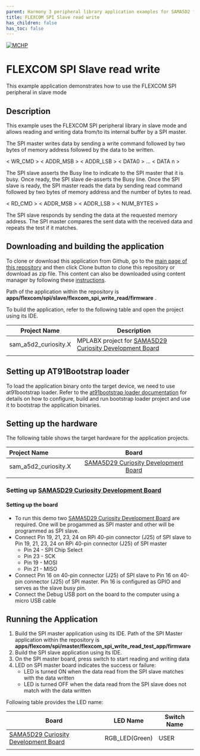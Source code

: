 ```yaml
---
parent: Harmony 3 peripheral library application examples for SAMA5D2 family
title: FLEXCOM SPI Slave read write 
has_children: false
has_toc: false
---
```


[![MCHP](https://www.microchip.com/ResourcePackages/Microchip/assets/dist/images/logo.png)](https://www.microchip.com)

# FLEXCOM SPI Slave read write

This example application demonstrates how to use the FLEXCOM SPI peripheral in slave mode

## Description

This example uses the FLEXCOM SPI peripheral library in slave mode and allows reading and writing data from/to its internal buffer by a SPI master. 

The SPI master writes data by sending a write command followed by two bytes of memory address followed by the data to be written.

< WR_CMD > < ADDR_MSB > < ADDR_LSB > < DATA0 > ... < DATA n >

The SPI slave asserts the Busy line to indicate to the SPI master that it is busy. Once ready, the SPI slave de-asserts the Busy line. Once the SPI slave is ready, the SPI master reads the data by sending read command followed by two bytes of memory address and the number of bytes to read.

< RD_CMD > < ADDR_MSB > < ADDR_LSB > < NUM_BYTES >

The SPI slave responds by sending the data at the requested memory address. The SPI master compares the sent data with the received data and repeats the test if it matches.

## Downloading and building the application

To clone or download this application from Github, go to the [main page of this repository](https://github.com/Microchip-MPLAB-Harmony/csp_apps_sam_a5d2) and then click Clone button to clone this repository or download as zip file.
This content can also be downloaded using content manager by following these [instructions](https://github.com/Microchip-MPLAB-Harmony/contentmanager/wiki).

Path of the application within the repository is **apps/flexcom/spi/slave/flexcom_spi_write_read/firmware** .

To build the application, refer to the following table and open the project using its IDE.

| Project Name      | Description                                    |
| ----------------- | ---------------------------------------------- |
| sam_a5d2_curiosity.X | MPLABX project for [SAMA5D29 Curiosity Development Board](https://www.microchip.com/en-us/development-tool/EV07R15A) |
|||

## Setting up AT91Bootstrap loader

To load the application binary onto the target device, we need to use at91bootstrap loader. Refer to the [at91bootstrap loader documentation](../../../../docs/readme_bootstrap.md) for details on how to configure, build and run bootstrap loader project and use it to bootstrap the application binaries.

## Setting up the hardware

The following table shows the target hardware for the application projects.

| Project Name| Board|
|:---------|:---------:|
| sam_a5d2_curiosity.X | [SAMA5D29 Curiosity Development Board](https://www.microchip.com/en-us/development-tool/EV07R15A) |
|||

### Setting up [SAMA5D29 Curiosity Development Board](https://www.microchip.com/en-us/development-tool/EV07R15A)

#### Setting up the board

- To run this demo two [SAMA5D29 Curiosity Development Board](https://www.microchip.com/en-us/development-tool/EV07R15A) are required. One will be progammed as SPI master and other will be programmed as SPI slave.
- Connect Pin 19, 21, 23, 24 on RPi 40-pin connector (J25) of SPI slave to Pin 19, 21, 23, 24 on RPi 40-pin connector (J25) of SPI master 
    - Pin 24 - SPI Chip Select
    - Pin 23 - SCK
    - Pin 19 - MOSI
    - Pin 21 - MISO
- Connect Pin 16 on 40-pin connector (J25) of SPI slave to Pin 16 on 40-pin connector (J25) of SPI master. Pin 16 is configured as GPIO and serves as the slave busy pin.
- Connect the Debug USB port on the board to the computer using a micro USB cable

## Running the Application

1. Build the SPI master application using its IDE. Path of the SPI Master application within the repository is **apps/flexcom/spi/master/flexcom_spi_write_read_test_app/firmware**
2. Build the SPI slave application using its IDE. 
3. On the SPI master board, press switch to start reading and writing data
4. LED on SPI master board indicates the success or failure:
    - LED is turned ON when the data read from the SPI slave matches with the data written
    - LED is turned OFF when the data read from the SPI slave does not match with the data written

Following table provides the LED name:

| Board             | LED Name   | Switch Name |
| ----------------- | ---------- | ----------- |
| [SAMA5D29 Curiosity Development Board](https://www.microchip.com/en-us/development-tool/EV07R15A) | RGB_LED(Green) | USER |
|||
